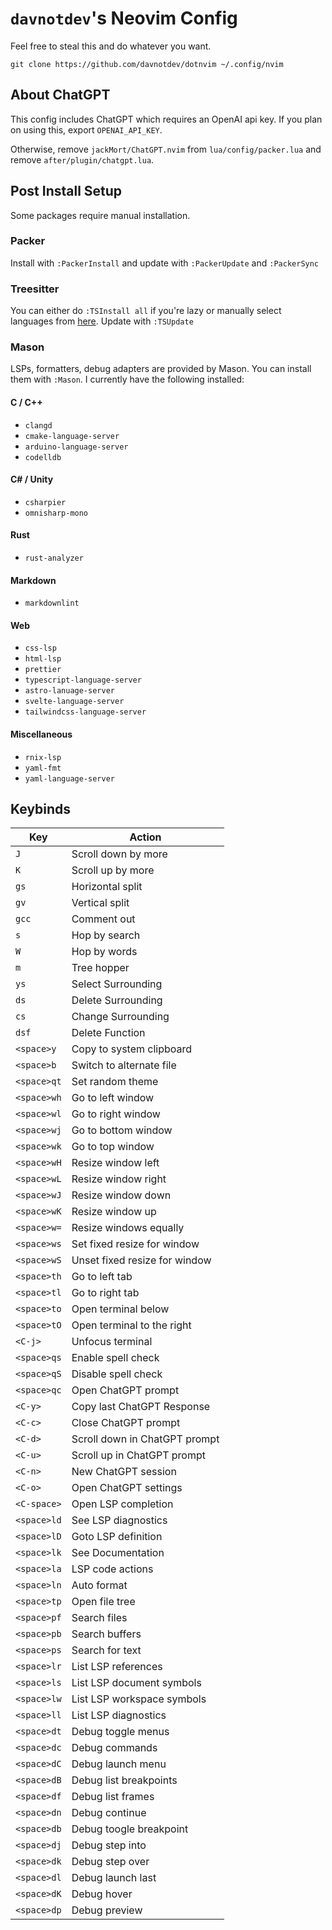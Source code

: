 # `davnotdev`'s Neovim Config

Feel free to steal this and do whatever you want.

`git clone https://github.com/davnotdev/dotnvim ~/.config/nvim`

## About ChatGPT

This config includes ChatGPT which requires an OpenAI api key.
If you plan on using this, export `OPENAI_API_KEY`.

Otherwise, remove `jackMort/ChatGPT.nvim` from `lua/config/packer.lua` and
remove `after/plugin/chatgpt.lua`.

## Post Install Setup

Some packages require manual installation.

### Packer

Install with `:PackerInstall` and update with `:PackerUpdate` and `:PackerSync`

### Treesitter

You can either do `:TSInstall all` if you're lazy or manually select languages
from [here](https://github.com/nvim-treesitter/nvim-treesitter#supported-languages).
Update with `:TSUpdate`

### Mason

LSPs, formatters, debug adapters are provided by Mason.
You can install them with `:Mason`.
I currently have the following installed:

#### C / C++

- `clangd`
- `cmake-language-server`
- `arduino-language-server`
- `codelldb`

#### C# / Unity

- `csharpier`
- `omnisharp-mono`

#### Rust

- `rust-analyzer`

#### Markdown

- `markdownlint`

#### Web

- `css-lsp`
- `html-lsp`
- `prettier`
- `typescript-language-server`
- `astro-lanuage-server`
- `svelte-language-server`
- `tailwindcss-language-server`

#### Miscellaneous

- `rnix-lsp`
- `yaml-fmt`
- `yaml-language-server`

## Keybinds

| Key         | Action                        |
| ----------- | ----------------------------- |
| `J`         | Scroll down by more           |
| `K`         | Scroll up by more             |
| `gs`        | Horizontal split              |
| `gv`        | Vertical split                |
| `gcc`       | Comment out                   |
| `s`         | Hop by search                 |
| `W`         | Hop by words                  |
| `m`         | Tree hopper                   |
| `ys`        | Select Surrounding            |
| `ds`        | Delete Surrounding            |
| `cs`        | Change Surrounding            |
| `dsf`       | Delete Function               |
| `<space>y`  | Copy to system clipboard      |
| `<space>b`  | Switch to alternate file      |
| `<space>qt` | Set random theme              |
| `<space>wh` | Go to left window             |
| `<space>wl` | Go to right window            |
| `<space>wj` | Go to bottom window           |
| `<space>wk` | Go to top window              |
| `<space>wH` | Resize window left            |
| `<space>wL` | Resize window right           |
| `<space>wJ` | Resize window down            |
| `<space>wK` | Resize window up              |
| `<space>w=` | Resize windows equally        |
| `<space>ws` | Set fixed resize for window   |
| `<space>wS` | Unset fixed resize for window |
| `<space>th` | Go to left tab                |
| `<space>tl` | Go to right tab               |
| `<space>to` | Open terminal below           |
| `<space>tO` | Open terminal to the right    |
| `<C-j>`     | Unfocus terminal              |
| `<space>qs` | Enable spell check            |
| `<space>qS` | Disable spell check           |
| `<space>qc` | Open ChatGPT prompt           |
| `<C-y>`     | Copy last ChatGPT Response    |
| `<C-c>`     | Close ChatGPT prompt          |
| `<C-d>`     | Scroll down in ChatGPT prompt |
| `<C-u>`     | Scroll up in ChatGPT prompt   |
| `<C-n>`     | New ChatGPT session           |
| `<C-o>`     | Open ChatGPT settings         |
| `<C-space>` | Open LSP completion           |
| `<space>ld` | See LSP diagnostics           |
| `<space>lD` | Goto LSP definition           |
| `<space>lk` | See Documentation             |
| `<space>la` | LSP code actions              |
| `<space>ln` | Auto format                   |
| `<space>tp` | Open file tree                |
| `<space>pf` | Search files                  |
| `<space>pb` | Search buffers                |
| `<space>ps` | Search for text               |
| `<space>lr` | List LSP references           |
| `<space>ls` | List LSP document symbols     |
| `<space>lw` | List LSP workspace symbols    |
| `<space>ll` | List LSP diagnostics          |
| `<space>dt` | Debug toggle menus            |
| `<space>dc` | Debug commands                |
| `<space>dC` | Debug launch menu             |
| `<space>dB` | Debug list breakpoints        |
| `<space>df` | Debug list frames             |
| `<space>dn` | Debug continue                |
| `<space>db` | Debug toogle breakpoint       |
| `<space>dj` | Debug step into               |
| `<space>dk` | Debug step over               |
| `<space>dl` | Debug launch last             |
| `<space>dK` | Debug hover                   |
| `<space>dp` | Debug preview                 |
